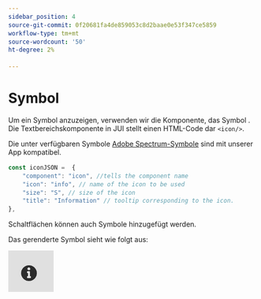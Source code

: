 ```yaml
---
sidebar_position: 4
source-git-commit: 0f20681fa4de859053c8d2baae0e53f347ce5859
workflow-type: tm+mt
source-wordcount: '50'
ht-degree: 2%

---
```



# Symbol

Um ein Symbol anzuzeigen, verwenden wir die Komponente, das Symbol .
Die Textbereichskomponente in JUI stellt einen HTML-Code dar `<icon/>`.

Die unter verfügbaren Symbole [Adobe Spectrum-Symbole](https://spectrum.adobe.com/page/icons/) sind mit unserer App kompatibel.

```js title="icon.js"
const iconJSON =  {
    "component": "icon", //tells the component name
    "icon": "info", // name of the icon to be used
    "size": "S", // size of the icon
    "title": "Information" // tooltip corresponding to the icon.
},
```

Schaltflächen können auch Symbole hinzugefügt werden.

Das gerenderte Symbol sieht wie folgt aus:

![icon](./imgs/info_icon.png "Symbol")

